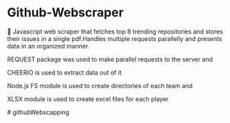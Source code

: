 # Github-Webscraper
🤖 Javascript web scraper that fetches top 8 trending repositories and stores their issues in a single pdf.Handles multiple requests parallelly and presents data in an organized manner.

REQUEST package was used to make parallel requests to the server and

CHEERIO is used to extract data out of it

Node.js FS module is used to create directories of each team and

XLSX module is used to create excel files for each player

#   g i t h u b W e b s c a p p i n g  
 